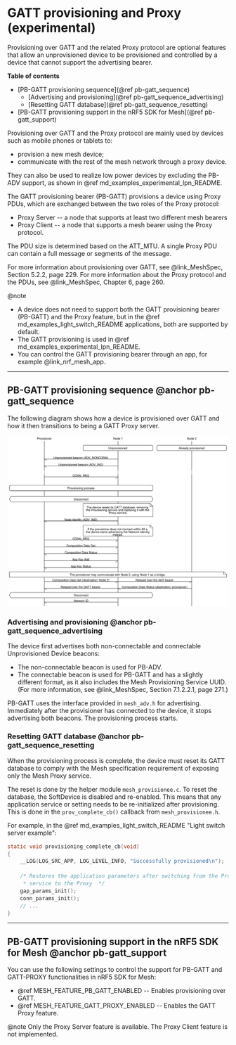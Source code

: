 # GATT provisioning and Proxy (experimental)

Provisioning over GATT and the related Proxy protocol are optional features that
allow an unprovisioned device to be provisioned and controlled by a device
that cannot support the advertising bearer.

**Table of contents**
- [PB-GATT provisioning sequence](@ref pb-gatt_sequence)
    - [Advertising and provisioning](@ref pb-gatt_sequence_advertising)
    - [Resetting GATT database](@ref pb-gatt_sequence_resetting)
- [PB-GATT provisioning support in the nRF5 SDK for Mesh](@ref pb-gatt_support)

Provisioning over GATT and the Proxy protocol are mainly used by devices such as mobile phones
or tablets to:
- provision a new mesh device;
- communicate with the rest of the mesh network through a proxy device.

They can also be used to realize low power devices by excluding the PB-ADV
support, as shown in @ref md_examples_experimental_lpn_README.

The GATT provisioning bearer (PB-GATT) provisions a device using Proxy PDUs, which are exchanged
between the two roles of the Proxy protocol:
- Proxy Server -- a node that supports at least two different mesh bearers
- Proxy Client -- a node that supports a mesh bearer using the Proxy protocol.

The PDU size is determined based on the ATT_MTU. A single Proxy PDU can contain
a full message or segments of the message.

For more information about provisioning over GATT, see @link_MeshSpec, Section 5.2.2, page 229.
For more information about the Proxy protocol and the PDUs, see @link_MeshSpec, Chapter 6, page 260.

@note
- A device does not need to support both the GATT provisioning bearer (PB-GATT) and the Proxy feature,
but in the @ref md_examples_light_switch_README applications, both are supported by default.
- The GATT provisioning is used in @ref md_examples_experimental_lpn_README.
- You can control the GATT provisioning bearer through an app, for example @link_nrf_mesh_app.


---

## PB-GATT provisioning sequence @anchor pb-gatt_sequence

The following diagram shows how a device is provisioned over GATT and how it then transitions
to being a GATT Proxy server.

![GATT provisioning and Proxy server behavior](img/gatt_proxy.svg)

### Advertising and provisioning @anchor pb-gatt_sequence_advertising

The device first advertises both non-connectable and connectable Unprovisioned Device beacons:
- The non-connectable beacon is used for PB-ADV.
- The connectable beacon is used for PB-GATT and has a slightly different format, as it also includes the Mesh
Provisioning Service UUID. (For more information, see @link_MeshSpec, Section 7.1.2.2.1, page 271.)

PB-GATT uses the interface provided in `mesh_adv.h` for advertising. Immediately after
the provisioner has connected to the device, it stops advertising both beacons.
The provisioning process starts.

### Resetting GATT database @anchor pb-gatt_sequence_resetting

When the provisioning process is complete, the device must reset its GATT database to comply with
the Mesh specification requirement of exposing only the Mesh Proxy service.

The reset is done by the helper module `mesh_provisionee.c`. To reset the database, the SoftDevice
is disabled and re-enabled. This means that any application service or setting needs to be
re-initialized after provisioning. This is done in the `prov_complete_cb()` callback from
`mesh_provisionee.h`.

For example, in the @ref md_examples_light_switch_README "Light switch server example":

```c
static void provisioning_complete_cb(void)
{
    __LOG(LOG_SRC_APP, LOG_LEVEL_INFO, "Successfully provisioned\n");

    /* Restores the application parameters after switching from the Provisioning
     * service to the Proxy  */
    gap_params_init();
    conn_params_init();
    // ...
}
```

---

## PB-GATT provisioning support in the nRF5 SDK for Mesh @anchor pb-gatt_support

You can use the following settings to control the support for PB-GATT and GATT-PROXY functionalities
in nRF5 SDK for Mesh:
- @ref MESH_FEATURE_PB_GATT_ENABLED -- Enables provisioning over GATT.
- @ref MESH_FEATURE_GATT_PROXY_ENABLED -- Enables the GATT Proxy feature.

@note
Only the Proxy Server feature is available. The Proxy Client feature is not implemented.

